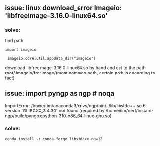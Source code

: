 ## issue: linux download_error Imageio: 'libfreeimage-3.16.0-linux64.so'
### solve: 
find path 

``` import imageio ```         

``` imageio.core.util.appdata_dir("imageio")```

download libfreeimage-3.16.0-linux64.so by hand and cut to the path root/.imageio/freeimage/(most common path, certain path is according to fact) 

## issue: import pyngp as ngp # noqa
ImportError: /home/tim/anaconda3/envs/ngp/bin/../lib/libstdc++.so.6: version `GLIBCXX_3.4.30' not found (required by /home/tim/nerf/instant-ngp/build/pyngp.cpython-310-x86_64-linux-gnu.so)
### solve:
``` conda install -c conda-forge libstdcxx-ng=12 ```

